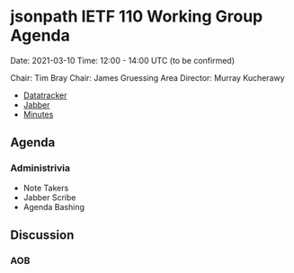 # jsonpath IETF 110 Working Group Agenda

Date: 2021-03-10
Time: 12:00 - 14:00 UTC (to be confirmed)

Chair: Tim Bray
Chair: James Gruessing
Area Director: Murray Kucherawy

* [Datatracker](https://datatracker.ietf.org/group/jsonpath/about/)
* [Jabber](xmpp:jsonpath@jabber.ietf.org?join)
* [Minutes](https://codimd.ietf.org/notes-ietf-110-jsonpath)

## Agenda

### Administrivia

* Note Takers
* Jabber Scribe
* Agenda Bashing

## Discussion

### AOB
